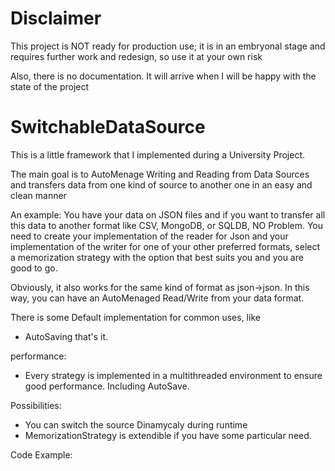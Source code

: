 # Disclaimer
This project is NOT ready for production use; it is in an embryonal stage and requires further work and redesign, so use it at your own risk

Also, there is no documentation. It will arrive when I will be happy with the state of the project

# SwitchableDataSource

This is a little framework that I implemented during a University Project.

The main goal is to AutoMenage Writing and Reading from Data Sources and transfers data from one kind of source to another one in an easy and clean manner

An example:
You have your data on JSON files and if you want to transfer all this data to another format like CSV, MongoDB, or SQLDB, NO Problem.
You need to create your implementation of the reader for Json and your implementation of the writer for one of your other preferred formats, select a memorization strategy with the option that best suits you and you are good to go.

Obviously, it also works for the same kind of format as json->json. In this way, you can have an AutoMenaged Read/Write from your data format. 

There is some Default implementation for common uses, like
- AutoSaving
that's it.

performance:
- Every strategy is implemented in a multithreaded environment to ensure good performance. Including AutoSave.

Possibilities:
- You can switch the source Dinamycaly during runtime 
- MemorizationStrategy is extendible if you have some particular need.



Code Example:
